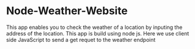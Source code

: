 # Node-Weather-Website
This app enables you to check the weather of a location by inputing the address of the location. This app is build using node js. Here we use client side JavaScript to send a get requet to the weather endpoint
